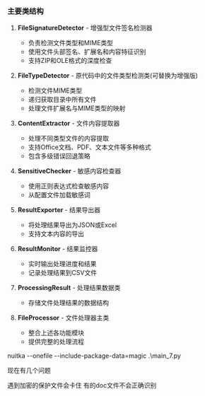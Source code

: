
### 主要类结构

1. **FileSignatureDetector** - 增强型文件签名检测器
   - 负责检测文件类型和MIME类型
   - 使用文件头部签名、扩展名和内容特征识别
   - 支持ZIP和OLE格式的深度检查

2. **FileTypeDetector** - 原代码中的文件类型检测类(可替换为增强版)
   - 检测文件MIME类型
   - 递归获取目录中所有文件
   - 处理文件扩展名与MIME类型的映射

3. **ContentExtractor** - 文件内容提取器
   - 处理不同类型文件的内容提取
   - 支持Office文档、PDF、文本文件等多种格式
   - 包含多级错误回退策略

4. **SensitiveChecker** - 敏感内容检查器
   - 使用正则表达式检查敏感内容
   - 从配置文件加载敏感词

5. **ResultExporter** - 结果导出器
   - 将处理结果导出为JSON或Excel
   - 支持文本内容的导出

6. **ResultMonitor** - 结果监控器
   - 实时输出处理进度和结果
   - 记录处理结果到CSV文件

7. **ProcessingResult** - 处理结果数据类
   - 存储文件处理结果的数据结构

8. **FileProcessor** - 文件处理器主类
   - 整合上述各功能模块
   - 提供完整的处理流程

nuitka --onefile --include-package-data=magic .\main_7.py


现在有几个问题 

遇到加密的保护文件会卡住
有的doc文件不会正确识别

